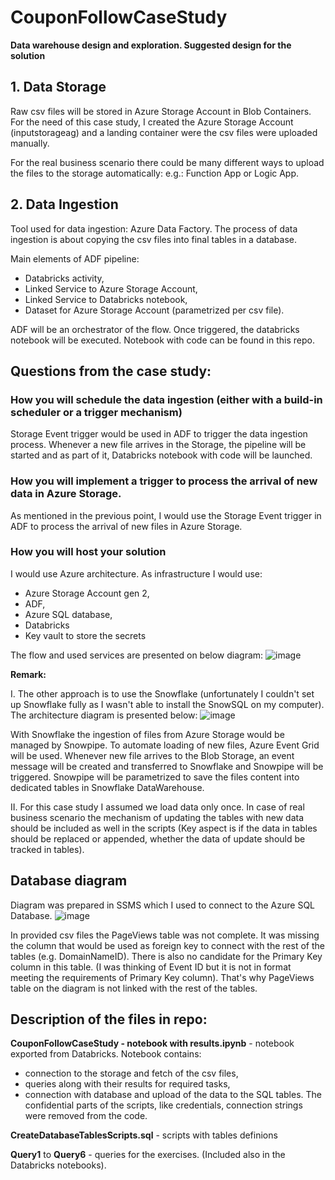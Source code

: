 # CouponFollowCaseStudy
**Data warehouse design and exploration. Suggested design for the solution**


## 1. Data Storage 

Raw csv files will be stored in Azure Storage Account in Blob Containers. 
For the need of this case study, I created the Azure Storage Account (inputstorageag) and a landing container were the csv files were uploaded manually. 

For the real business scenario there could be many different ways to upload the files to the storage automatically: e.g.: Function App or Logic App.


## 2. Data Ingestion  

Tool used for data ingestion: Azure Data Factory. 
The process of data ingestion is about copying the csv files into final tables in a database. 

Main elements of ADF pipeline:

- Databricks activity, 
- Linked Service to Azure Storage Account, 
- Linked Service to Databricks notebook, 
- Dataset for Azure Storage Account (parametrized per csv file).  

ADF will be an orchestrator of the flow. Once triggered, the databricks notebook will be executed. Notebook with code can be found in this repo. 


## Questions from the case study:  

### How you will schedule the data ingestion (either with a build-in scheduler or a trigger mechanism) 

Storage Event trigger would be used in ADF to trigger the data ingestion process. Whenever a new file arrives in the Storage, the pipeline will be started and as part of it, Databricks notebook with code will be launched. 

### How you will implement a trigger to process the arrival of new data in Azure Storage. 

As mentioned in the previous point, I would use the Storage Event trigger in ADF to process the arrival of new files in Azure Storage.  

### How you will host your solution 

I would use Azure architecture. As infrastructure I would use:  
- Azure Storage Account gen 2, 
- ADF, 
- Azure SQL database, 
- Databricks
- Key vault to store the secrets

The flow and used services are presented on below diagram: 
![image](https://github.com/OlaGigon/CouponFollowCaseStudy/assets/44475277/bdcb682f-abc8-4cb6-ac66-b4791b1da9f8)


**Remark:** 

I. The other approach is to use the Snowflake 
(unfortunately I couldn't set up Snowflake fully as I wasn't able to install the SnowSQL on my computer).
The architecture diagram is presented below: 
![image](https://github.com/OlaGigon/CouponFollowCaseStudy/assets/44475277/e39733de-8430-4a31-b212-2e4df98794f4)

With Snowflake the ingestion of files from Azure Storage would be managed by Snowpipe. 
To automate loading of new files, Azure Event Grid will be used. Whenever new file arrives to the Blob Storage, an event message will be created and transferred to Snowflake and Snowpipe will be triggered. Snowpipe will be parametrized to save the files content into dedicated tables in Snowflake DataWarehouse.   

II. For this case study I assumed we load data only once. In case of real business scenario the mechanism of updating the tables with new data should be included as well in the scripts (Key aspect is if the data in tables should be replaced or appended, whether the data of update should be tracked in tables).

## Database diagram
Diagram was prepared in SSMS which I used to connect to the Azure SQL Database. 
![image](https://github.com/OlaGigon/CouponFollowCaseStudy/assets/44475277/93862292-ce7a-465c-b438-59631d554c32)

In provided csv files the PageViews table was not complete. It was missing the column that would be used as foreign key to connect with the rest of the tables (e.g. DomainNameID). There is also no candidate for the Primary Key column in this table. (I was thinking of Event ID but it is not in format meeting the requirements of Primary Key column). That's why PageViews table on the diagram is not linked with the rest of the tables. 

## Description of the files in repo: 

__CouponFollowCaseStudy - notebook with results.ipynb__ - notebook exported from Databricks. Notebook contains: 
- connection to the storage and fetch of the csv files, 
- queries along with their results for required tasks, 
- connection with database and upload of the data to the SQL tables. 
The confidential parts of the scripts, like credentials, connection strings were removed from the code.

__CreateDatabaseTablesScripts.sql__ - scripts with tables definions

__Query1__ to __Query6__ - queries for the exercises. (Included also in the Databricks notebooks).
